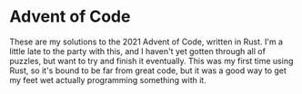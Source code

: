 # Advent of Code

These are my solutions to the 2021 Advent of Code, written in Rust. I'm a little late to the party with this, and I haven't yet gotten through all of puzzles, but want to try and finish it eventually. This was my first time using Rust, so it's bound to be far from great code, but it was a good way to get my feet wet actually programming something with it.
